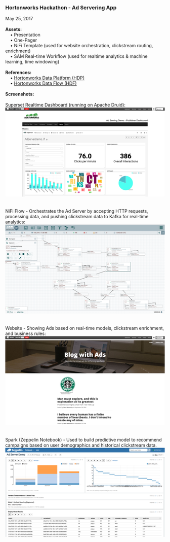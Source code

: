 <h3>Hortonworks Hackathon - Ad Servering App</h3>
May 25, 2017
<br>
<br><b>Assets:</b>
<br>&nbsp;&nbsp;&nbsp;&nbsp;&bull;&nbsp;Presentation
<br>&nbsp;&nbsp;&nbsp;&nbsp;&bull;&nbsp;One-Pager
<br>&nbsp;&nbsp;&nbsp;&nbsp;&bull;&nbsp;NiFi Template (used for website orchestration, clickstream routing, enrichment)
<br>&nbsp;&nbsp;&nbsp;&nbsp;&bull;&nbsp;SAM Real-time Workflow (used for realtime analytics & machine learning, time windowing)
<br>
<br><b>References:</b>
<br>&nbsp;&nbsp;&nbsp;&nbsp;&bull;&nbsp;<a href="https://hortonworks.com/products/data-center/hdp/">Hortonworks Data Platform (HDP)</a>
<br>&nbsp;&nbsp;&nbsp;&nbsp;&bull;&nbsp;<a href="https://hortonworks.com/products/data-center/hdf/">Hortonworks Data Flow (HDF)</a>
<br>
<br><b>Screenshots:</b>
<br>
<br>Superset Realtime Dashboard (running on Apache Druid):
<br><img src="./screenshots/Screen Shot 2017-05-25 at 10.09.56 AM.png" class="inline"/>
<br>
<br>
<br>NiFi Flow - Orchestrates the Ad Server by accepting HTTP requests, processing data, and pushing clickstream data to Kafka for real-time analytics:
<br><img src="./screenshots/Screen Shot 2017-05-26 at 9.43.06 AM.png" class="inline"/>
<br>
<br>
<br>Website - Showing Ads based on real-time models, clickstream enrichment, and business rules:
<br><img src="./screenshots/Screen Shot 2017-05-25 at 10.10.38 AM.png" class="inline"/>
<br>
<br>
<br>Spark (Zeppelin Notebook) - Used to build predictive model to recommend campaigns based on user demographics and historical clickstream data.
<br><img src="./screenshots/Screen Shot 2017-05-26 at 1.26.07 PM.png" class="inline"/>

